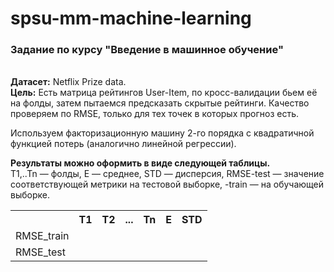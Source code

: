# spsu-mm-machine-learning
<h3> Задание по курсу "Введение в машинное обучение" </h3> </br>
<b>Датасет:</b> Netflix Prize data.</br>
<b>Цель:</b>
Есть матрица рейтингов User-Item, по кросс-валидации бьем её на фолды, затем пытаемся предсказать скрытые рейтинги. Качество проверяем по RMSE, только для тех точек в которых прогноз есть. 

Используем факторизационную машину 2-го порядка с квадратичной функцией потерь (аналогично линейной регрессии). </br>

<b>Результаты можно оформить в виде следующей таблицы.</b> </br>
T1,..Tn — фолды, E — среднее, STD — дисперсия, RMSE-test — значение соответствующей метрики на тестовой выборке, -train — на обучающей выборке.
<table class="tg">
  <tr>
    <th class="tg-031e"><br></th>
    <th class="tg-031e">T1</th>
    <th class="tg-031e">T2</th>
    <th class="tg-031e">...</th>
    <th class="tg-031e">Tn</th>
    <th class="tg-031e">E</th>
    <th class="tg-031e">STD</th>
  </tr>
  <tr>
    <td class="tg-031e">RMSE_train</td>
    <td class="tg-031e"></td>
    <td class="tg-031e"></td>
    <td class="tg-031e"></td>
    <td class="tg-031e"></td>
    <td class="tg-031e"></td>
    <td class="tg-031e"></td>
  </tr>
  <tr>
    <td class="tg-031e">RMSE_test</td>
    <td class="tg-031e"></td>
    <td class="tg-031e"></td>
    <td class="tg-031e"></td>
    <td class="tg-031e"></td>
    <td class="tg-031e"></td>
    <td class="tg-031e"></td>
  </tr>
</table>



